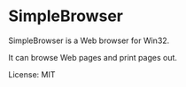 # SimpleBrowser

SimpleBrowser is a Web browser for Win32.

It can browse Web pages and print pages out.

License: MIT
